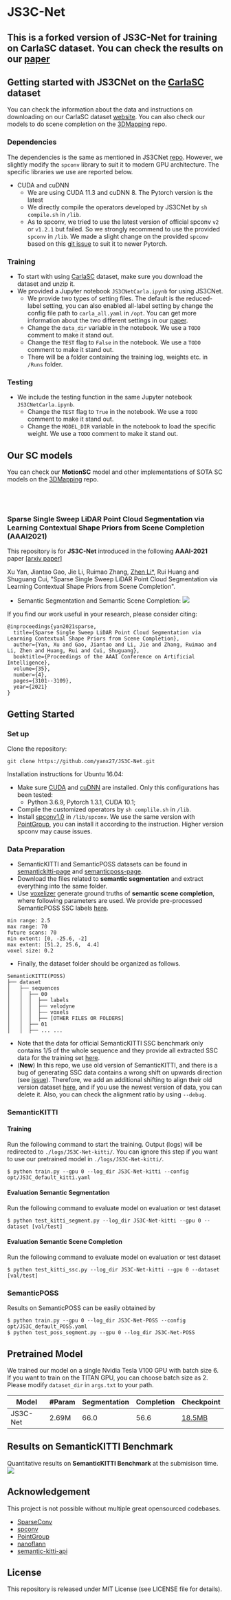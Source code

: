 # JS3C-Net

## This is a forked version of JS3C-Net for training on CarlaSC dataset. You can check the results on our [paper](TODO:paper_link)

## Getting started with JS3CNet on the [CarlaSC](https://umich-curly.github.io/CarlaSC.github.io/) dataset
You can check the information about the data and instructions on downloading on our CarlaSC dataset [website](https://umich-curly.github.io/CarlaSC.github.io/). You can also check our models to do scene completion on the [3DMapping](https://github.com/UMich-CURLY/3DMapping) repo.

### Dependencies
The dependencies is the same as mentioned in JS3CNet [repo](https://github.com/yanx27/JS3C-Net). However, we slightly modify the `spconv` library to suit it to modern GPU architecture. The specific libraries we use are reported below.
 - CUDA and cuDNN
   - We are using CUDA 11.3 and cuDNN 8. The Pytorch version is the latest 
   - We directly compile the operators developed by JS3CNet by `sh compile.sh` in `/lib`.
   - As to spconv, we tried to use the latest version of official spconv `v2` or `v1.2.1` but failed. So we strongly recommend to use the provided `spconv` in `/lib`. We made a slight change on the provided `spconv` based on this [git issue](https://github.com/pytorch/extension-script/issues/6) to suit it to newer Pytorch.
  

### Training
 - To start with using [CarlaSC](https://umich-curly.github.io/CarlaSC.github.io/) dataset, make sure you download the dataset and unzip it.
 - We provided a Jupyter notebook `JS3CNetCarla.ipynb` for using JS3CNet.
   - We provide two types of setting files. The default is the reduced-label setting, you can also enabled all-label setting by change the config file path to `carla_all.yaml` in `/opt`. You can get more information about the two different settings in our [paper](paper_link).
   - Change the `data_dir` variable in the notebook. We use a `TODO` comment to make it stand out.
   - Change the `TEST` flag to `False` in the notebook. We use a `TODO` comment to make it stand out.
   - There will be a folder containing the training log, weights etc. in `/Runs` folder.

### Testing
 - We include the testing function in the same Jupyter notebook `JS3CNetCarla.ipynb`.
   - Change the `TEST` flag to `True` in the notebook. We use a `TODO` comment to make it stand out.
   - Change the `MODEL_DIR` variable in the notebook to load the specific weight. We use a `TODO` comment to make it stand out.

## Our SC models
You can check our **MotionSC** model and other implementations of SOTA SC models on the [3DMapping](https://github.com/UMich-CURLY/3DMapping) repo.
<br />
<br />
<br />
<br />


### Sparse Single Sweep LiDAR Point Cloud Segmentation via Learning Contextual Shape Priors from Scene Completion (AAAI2021)
 
This repository is for **JS3C-Net** introduced in the following **AAAI-2021** paper [[arxiv paper]](https://arxiv.org/abs/2012.03762)

Xu Yan, Jiantao Gao, Jie Li, Ruimao Zhang, [Zhen Li*](https://mypage.cuhk.edu.cn/academics/lizhen/), Rui Huang and Shuguang Cui, "Sparse Single Sweep LiDAR Point Cloud Segmentation via Learning Contextual Shape Priors from Scene Completion".

* Semantic Segmentation and Semantic Scene Completion:
![](figure/results.gif)

If you find our work useful in your research, please consider citing:
```
@inproceedings{yan2021sparse,
  title={Sparse Single Sweep LiDAR Point Cloud Segmentation via Learning Contextual Shape Priors from Scene Completion},
  author={Yan, Xu and Gao, Jiantao and Li, Jie and Zhang, Ruimao and Li, Zhen and Huang, Rui and Cui, Shuguang},
  booktitle={Proceedings of the AAAI Conference on Artificial Intelligence},
  volume={35},
  number={4},
  pages={3101--3109},
  year={2021}
}
```

## Getting Started

### Set up
Clone the repository:
```
git clone https://github.com/yanx27/JS3C-Net.git
```

Installation instructions for Ubuntu 16.04:
     
* Make sure <a href="https://docs.nvidia.com/cuda/cuda-installation-guide-linux/index.html">CUDA</a>  and <a href="https://docs.nvidia.com/deeplearning/sdk/cudnn-install/index.html">cuDNN</a> are installed. Only this configurations has been tested: 
     - Python 3.6.9, Pytorch 1.3.1, CUDA 10.1;
* Compile the customized operators by `sh complile.sh` in `/lib`. 
* Install [spconv1.0](https://github.com/traveller59/spconv)  in `/lib/spconv`. We use the same version with [PointGroup](https://github.com/Jia-Research-Lab/PointGroup), you can install it according to the instruction. Higher version spconv may cause issues.


### Data Preparation
* SemanticKITTI and SemanticPOSS datasets can be found in [semantickitti-page](http://semantic-kitti.org/dataset.html#download) and [semanticposs-page](http://www.poss.pku.edu.cn/semanticposs.html). 
* Download the files related to **semantic segmentation** and extract everything into the same folder. 
* Use [voxelizer](https://github.com/jbehley/voxelizer) generate ground truths of **semantic scene completion**, where following parameters are used. We provide pre-processed SemanticPOSS SSC labels [here](https://drive.google.com/file/d/1AGagbRwQe3aR8liaC4YnkMW1iwSCLvvN/view?usp=sharing).
```angular2
min range: 2.5
max range: 70
future scans: 70
min extent: [0, -25.6, -2]
max extent: [51.2, 25.6,  4.4]
voxel size: 0.2
```

* Finally, the dataset folder should be organized as follows.
```angular2
SemanticKITTI(POSS)
├── dataset
│   ├── sequences
│   │  ├── 00
│   │  │  ├── labels
│   │  │  ├── velodyne
│   │  │  ├── voxels
│   │  │  ├── [OTHER FILES OR FOLDERS]
│   │  ├── 01
│   │  ├── ... ...

```
* Note that the data for official SemanticKITTI SSC benchmark only contains 1/5 of the whole sequence and they provide all extracted SSC data for the training set [here](http://semantic-kitti.org/assets/data_odometry_voxels_all.zip).
* (**New**) In this repo, we use old version of SemanticKITTI, and there is a bug of generating SSC data contains a wrong shift on upwards direction (see [issue](https://github.com/PRBonn/semantic-kitti-api/issues/49)). Therefore, we add an additional shifting to align their old version dataset [here](https://github.com/yanx27/JS3C-Net/blob/3433634c9cda7e8ed5c623e0ae9a9f2f2c5cee09/test_kitti_ssc.py#L94), and if you use the newest version of data, you can delete it. Also, you can check the alignment ratio by using `--debug`. 

### SemanticKITTI
#### Training
Run the following command to start the training. Output (logs) will be redirected to `./logs/JS3C-Net-kitti/`.  You can ignore this step if you want to use our pretrained model in `./logs/JS3C-Net-kitti/`.
```angular2
$ python train.py --gpu 0 --log_dir JS3C-Net-kitti --config opt/JS3C_default_kitti.yaml
```
#### Evaluation Semantic Segmentation
Run the following command to evaluate model on evaluation or test dataset
```
$ python test_kitti_segment.py --log_dir JS3C-Net-kitti --gpu 0 --dataset [val/test]
```

#### Evaluation Semantic Scene Completion
Run the following command to evaluate model on evaluation or test dataset
```
$ python test_kitti_ssc.py --log_dir JS3C-Net-kitti --gpu 0 --dataset [val/test]
```

### SemanticPOSS
Results on SemanticPOSS can be easily obtained by
```angular2
$ python train.py --gpu 0 --log_dir JS3C-Net-POSS --config opt/JS3C_default_POSS.yaml
$ python test_poss_segment.py --gpu 0 --log_dir JS3C-Net-POSS
```

## Pretrained Model
We trained our model on a single Nvidia Tesla V100 GPU with batch size 6. If you want to train on the TITAN GPU, you can choose batch size as 2. Please modify `dataset_dir` in `args.txt` to your path.

| Model | #Param | Segmentation | Completion | Checkpoint |
|--|--|--|--|--|
|JS3C-Net| 2.69M | 66.0 | 56.6 | [18.5MB](log/JS3C-Net-kitti) |

## Results on SemanticKITTI Benchmark
Quantitative results on **SemanticKITTI Benchmark** at the submisison time.
![](figure/benchmark.png)

## Acknowledgement
This project is not possible without multiple great opensourced codebases. 
* [SparseConv](https://github.com/facebookresearch/SparseConvNet)
* [spconv](https://github.com/traveller59/spconv)
* [PointGroup](https://github.com/Jia-Research-Lab/PointGroup)
* [nanoflann](https://github.com/jlblancoc/nanoflann)
* [semantic-kitti-api](https://github.com/PRBonn/semantic-kitti-api)
## License
This repository is released under MIT License (see LICENSE file for details).
